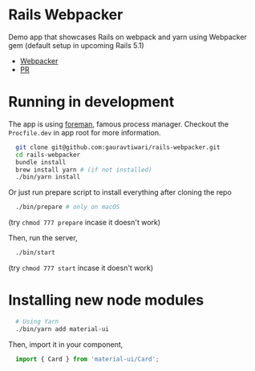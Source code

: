 # Rails Webpacker

Demo app that showcases Rails on webpack and yarn using Webpacker gem (default setup in upcoming Rails 5.1)

* [Webpacker](https://github.com/rails/webpacker)
* [PR](https://github.com/rails/rails/pull/26836)

# Running in development

The app is using [foreman](https://github.com/ddollar/foreman), famous process manager. Checkout the `Procfile.dev` in app root for more information.

```bash
  git clone git@github.com:gauravtiwari/rails-webpacker.git
  cd rails-webpacker
  bundle install
  brew install yarn # (if not installed)
  ./bin/yarn install
```

Or just run prepare script to install everything after cloning the repo

```bash
  ./bin/prepare # only on macOS
```

(try `chmod 777 prepare` incase it doesn't work)

Then, run the server,

```bash
  ./bin/start
```
(try `chmod 777 start` incase it doesn't work)


# Installing new node modules

```bash
  # Using Yarn
  ./bin/yarn add material-ui
```

Then, import it in your component,

```js
  import { Card } from 'material-ui/Card';
```
